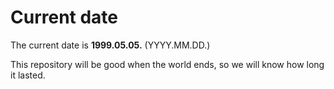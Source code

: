 # Current date

The current date is **1999.05.05.** (YYYY.MM.DD.)

This repository will be good when the world ends, so we will know how long it lasted.